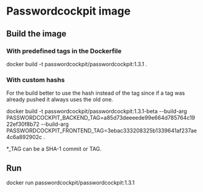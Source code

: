 # Passwordcockpit image

## Build the image
### With predefined tags in the Dockerfile
docker build -t passwordcockpit/passwordcockpit:1.3.1 .

### With custom hashs
For the build better to use the hash instead of the tag since if a tag was already pushed it always uses the old one.

docker build -t passwordcockpit/passwordcockpit:1.3.1-beta --build-arg PASSWORDCOCKPIT_BACKEND_TAG=a85d73deeeede99e664d785764c1922ef30f8b72 --build-arg PASSWORDCOCKPIT_FRONTEND_TAG=3ebac333208325b1339641af237ae4c6a892902c .

*_TAG can be a SHA-1 commit or TAG.

## Run
docker run passwordcockpit/passwordcockpit:1.3.1